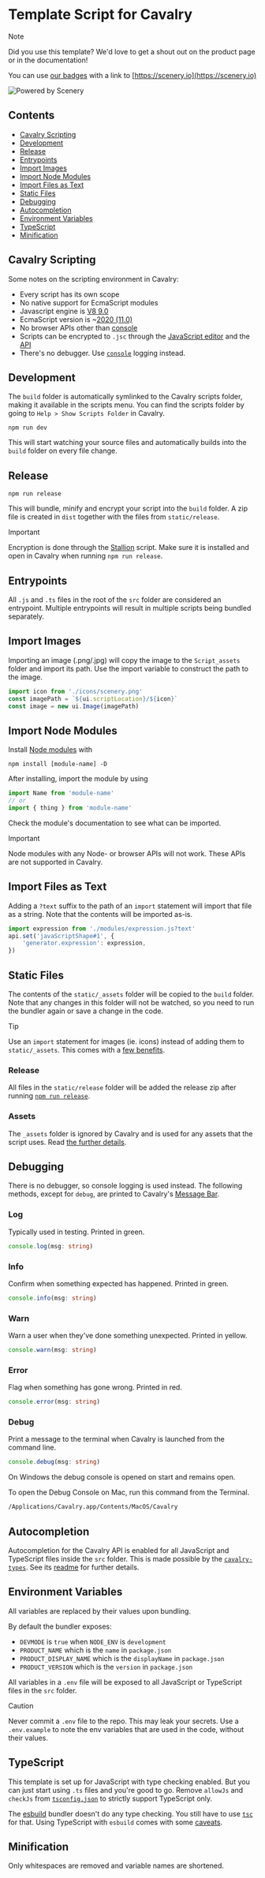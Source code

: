 # Template Script for Cavalry

> [!NOTE]
> Did you use this template? We'd love to get a shout out on the product page or in the documentation!
>
> You can use [our badges](https://github.com/scenery-io/create-script/tree/main/images) with a link to [https://scenery.io](https://scenery.io)
>
> <picture>
> 	<source media="(prefers-color-scheme: dark)" srcset="https://github.com/scenery-io/create-script/blob/main/images/Scenery%20Powered%20White.png">
> 	<img alt="Powered by Scenery" src="https://github.com/scenery-io/create-script/blob/main/images/Scenery%20Powered%20Black.png">
> </picture>

## Contents

-   [Cavalry Scripting](#cavalry-scripting)
-   [Development](#development)
-   [Release](#release)
-   [Entrypoints](#entrypoints)
-   [Import Images](#import-images)
-   [Import Node Modules](#import-node-modules)
-   [Import Files as Text](#import-files-as-text)
-   [Static Files](#static-files)
-   [Debugging](#debugging)
-   [Autocompletion](#autocompletion)
-   [Environment Variables](#environment-variables)
-   [TypeScript](#typescript)
-   [Minification](#minification)

## Cavalry Scripting

Some notes on the scripting environment in Cavalry:

-   Every script has its own scope
-   No native support for EcmaScript modules
-   Javascript engine is [V8 9.0](https://v8.dev/blog/v8-release-90)
-   EcmaScript version is ~[2020 (11.0)](https://262.ecma-international.org/11.0/)
-   No browser APIs other than [console](https://github.com/scenery-io/cavalry-types/types/browser.d.ts)
-   Scripts can be encrypted to `.jsc` through the [JavaScript editor](https://docs.cavalry.scenegroup.co/user-interface/menus/window-menu/javascript-editor/) and the [API](https://docs.cavalry.scenegroup.co/tech-info/scripting/api-module/#encrypttexttoencryptstring--string)
-   There's no debugger. Use [`console`](https://github.com/scenery-io/cavalry-types/types/browser.d.ts) logging instead.

## Development

The `build` folder is automatically symlinked to the Cavalry scripts folder, making it available in the scripts menu. You can find the scripts folder by going to `Help > Show Scripts Folder` in Cavalry.

```
npm run dev
```

This will start watching your source files and automatically builds into the `build` folder on every file change.

## Release

```
npm run release
```

This will bundle, minify and encrypt your script into the `build` folder. A zip file is created in `dist` together with the files from `static/release`.

> [!IMPORTANT]
> Encryption is done through the [Stallion](https://github.com/scenery-io/stallion) script. Make sure it is installed and open in Cavalry when running `npm run release`.

## Entrypoints

All `.js` and `.ts` files in the root of the `src` folder are considered an entrypoint. Multiple entrypoints will result in multiple scripts being bundled separately.

## Import Images

Importing an image (.png/.jpg) will copy the image to the `Script_assets` folder and import its path. Use the import variable to construct the path to the image.

```js
import icon from './icons/scenery.png'
const imagePath = `${ui.scriptLocation}/${icon}`
const image = new ui.Image(imagePath)
```

## Import Node Modules

Install [Node modules](https://www.npmjs.com/) with

```
npm install [module-name] -D
```

After installing, import the module by using

```js
import Name from 'module-name'
// or
import { thing } from 'module-name'
```

Check the module's documentation to see what can be imported.

> [!IMPORTANT]
> Node modules with any Node- or browser APIs will not work. These APIs are not supported in Cavalry.

## Import Files as Text

Adding a `?text` suffix to the path of an `import` statement will import that file as a string. Note that the contents will be imported as-is.

```js
import expression from './modules/expression.js?text'
api.set('javaScriptShape#1', {
	'generator.expression': expression,
})
```

## Static Files

The contents of the `static/_assets` folder will be copied to the `build` folder. Note that any changes in this folder will not be watched, so you need to run the bundler again or save a change in the code.

> [!TIP]
> Use an `import` statement for images (ie. icons) instead of adding them to `static/_assets`. This comes with a [few benefits](#import-images).

### Release

All files in the `static/release` folder will be added the release zip after running [`npm run release`](#release).

### Assets

The `_assets` folder is ignored by Cavalry and is used for any assets that the script uses. Read [the further details](./static/_assets/).

## Debugging

There is no debugger, so console logging is used instead. The following methods, except for `debug`, are printed to Cavalry's [Message Bar](https://docs.cavalry.scenegroup.co/user-interface/menus/window-menu/message-bar/).

### Log

Typically used in testing. Printed in green.

```ts
console.log(msg: string)
```

### Info

Confirm when something expected has happened. Printed in green.

```ts
console.info(msg: string)
```

### Warn

Warn a user when they've done something unexpected. Printed in yellow.

```ts
console.warn(msg: string)
```

### Error

Flag when something has gone wrong. Printed in red.

```ts
console.error(msg: string)
```

### Debug

Print a message to the terminal when Cavalry is launched from the command line.

```ts
console.debug(msg: string)
```

On Windows the debug console is opened on start and remains open.

To open the Debug Console on Mac, run this command from the Terminal.

```bash
/Applications/Cavalry.app/Contents/MacOS/Cavalry
```

## Autocompletion

Autocompletion for the Cavalry API is enabled for all JavaScript and TypeScript files inside the `src` folder. This is made possible by the [`cavalry-types`](https://github.com/scenery-io/cavalry-types/). See its [readme](https://github.com/scenery-io/cavalry-types/tree/main?tab=readme-ov-file#cavalry-types) for further details.

## Environment Variables

All variables are replaced by their values upon bundling.

By default the bundler exposes:

-   `DEVMODE` is `true` when `NODE_ENV` is `development`
-   `PRODUCT_NAME` which is the `name` in `package.json`
-   `PRODUCT_DISPLAY_NAME` which is the `displayName` in `package.json`
-   `PRODUCT_VERSION` which is the `version` in `package.json`

All variables in a `.env` file will be exposed to all JavaScript or TypeScript files in the `src` folder.

> [!CAUTION]
> Never commit a `.env` file to the repo. This may leak your secrets. Use a `.env.example` to note the env variables that are used in the code, without their values.

## TypeScript

This template is set up for JavaScript with type checking enabled. But you can just start using `.ts` files and you're good to go. Remove `allowJs` and `checkJs` from [`tsconfig.json`](./tsconfig.json) to strictly support TypeScript only.

The [esbuild](https://github.com/evanw/esbuild) bundler doesn't do any type checking. You still have to use [`tsc`](https://www.typescriptlang.org/docs/handbook/compiler-options.html) for that. Using TypeScript with `esbuild` comes with some [caveats](https://esbuild.github.io/content-types/#typescript-caveats).

## Minification

Only whitespaces are removed and variable names are shortened.
